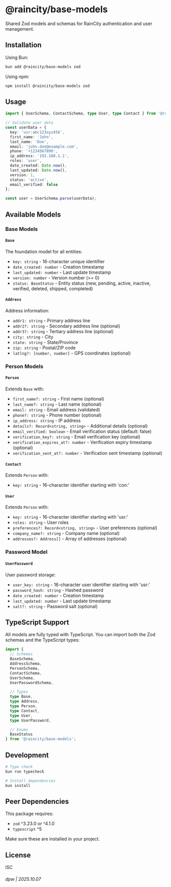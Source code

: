 # @raincity/base-models

Shared Zod models and schemas for RainCity authentication and user management.

## Installation

Using Bun:
```bash
bun add @raincity/base-models zod
```

Using npm:
```bash
npm install @raincity/base-models zod
```

## Usage

```typescript
import { UserSchema, ContactSchema, type User, type Contact } from '@raincity/base-models';

// Validate user data
const userData = {
  key: 'usr:abc123xyz456',
  first_name: 'John',
  last_name: 'Doe',
  email: 'john.doe@example.com',
  phone: '+1234567890',
  ip_address: '192.168.1.1',
  roles: 'user',
  date_created: Date.now(),
  last_updated: Date.now(),
  version: 1,
  status: 'active',
  email_verified: false
};

const user = UserSchema.parse(userData);
```

## Available Models

### Base Models

#### `Base`

The foundation model for all entities:

- `key: string` - 16-character unique identifier
- `date_created: number` - Creation timestamp
- `last_updated: number` - Last update timestamp
- `version: number` - Version number (>= 0)
- `status: BaseStatus` - Entity status (new, pending, active, inactive, verified, deleted, shipped, completed)

#### `Address`

Address information:

- `addr1: string` - Primary address line
- `addr2?: string` - Secondary address line (optional)
- `addr3?: string` - Tertiary address line (optional)
- `city: string` - City
- `state: string` - State/Province
- `zip: string` - Postal/ZIP code
- `latlng?: [number, number]` - GPS coordinates (optional)

### Person Models

#### `Person`

Extends `Base` with:

- `first_name?: string` - First name (optional)
- `last_name?: string` - Last name (optional)
- `email: string` - Email address (validated)
- `phone?: string` - Phone number (optional)
- `ip_address: string` - IP address
- `details?: Record<string, string>` - Additional details (optional)
- `email_verified: boolean` - Email verification status (default: false)
- `verification_key?: string` - Email verification key (optional)
- `verification_expires_at?: number` - Verification expiry timestamp (optional)
- `verification_sent_at?: number` - Verification sent timestamp (optional)

#### `Contact`

Extends `Person` with:

- `key: string` - 16-character identifier starting with 'con:'

#### `User`

Extends `Person` with:

- `key: string` - 16-character identifier starting with 'usr:'
- `roles: string` - User roles
- `preferences?: Record<string, string>` - User preferences (optional)
- `company_name?: string` - Company name (optional)
- `addresses?: Address[]` - Array of addresses (optional)

### Password Model

#### `UserPassword`

User password storage:

- `user_key: string` - 16-character user identifier starting with 'usr:'
- `password_hash: string` - Hashed password
- `date_created: number` - Creation timestamp
- `last_updated: number` - Last update timestamp
- `salt?: string` - Password salt (optional)

## TypeScript Support

All models are fully typed with TypeScript. You can import both the Zod schemas and the TypeScript types:

```typescript
import {
  // Schemas
  BaseSchema,
  AddressSchema,
  PersonSchema,
  ContactSchema,
  UserSchema,
  UserPasswordSchema,

  // Types
  type Base,
  type Address,
  type Person,
  type Contact,
  type User,
  type UserPassword,

  // Enums
  BaseStatus
} from '@raincity/base-models';
```

## Development

```bash
# Type check
bun run typecheck

# Install dependencies
bun install
```

## Peer Dependencies

This package requires:
- `zod` ^3.23.0 or ^4.1.0
- `typescript` ^5

Make sure these are installed in your project.

## License

ISC

###### dpw | 2025.10.07
